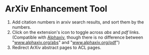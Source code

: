 # ArXiv Enhancement Tool

1. Add citation numbers in arxiv search results, and sort them by the numbers.
2. Click on the extension's icon to toggle across *abs* and *pdf* links. (Compatible with [Alphaxiv](https://alphaxiv.org), though there is no difference between "www.alphaxiv.org/abs" and "www.alphaxiv.org/pdf")
3. Redirect ArXiv abstract pages to ACL pages.
